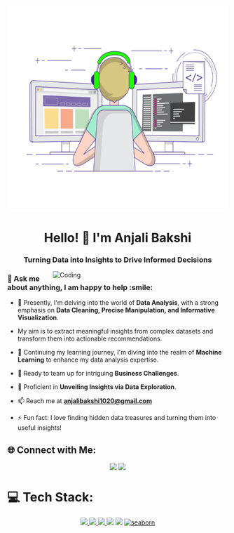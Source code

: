 <!-- Header Image -->
<p align="center">
  <img src="https://raw.githubusercontent.com/devSouvik/devSouvik/master/gif3.gif" alt="Header Image" width="780" height="470">
</p>

<!-- Introduction -->
<h1 align="center">Hello! 👋 I'm Anjali Bakshi</h1>
<h3 align="center">Turning Data into Insights to Drive Informed Decisions</h3>

<!-- Animated GIF -->
<img align="right" alt="Coding" width="400" src="https://camo.githubusercontent.com/30c5ffe56bf81306c9af85f60b1e71240939f0abf1b80541dfce8a9dd28cdde4/68747470733a2f2f696e646f616e616c79746963612e636f6d2f7374617469632f696d616765732f646174612d736369656e63652d322e676966">

<h3 align="left">💬 Ask me about anything, I am happy to help :smile:</h3>

<!-- 🎯 Current Focus -->
- 🔭 Presently, I'm delving into the world of **Data Analysis**, with a strong emphasis on **Data Cleaning, Precise Manipulation, and Informative Visualization**.
  
-  My aim is to extract meaningful insights from complex datasets and transform them into actionable recommendations.


<!-- 🌱 Learning Path -->
- 🌱 Continuing my learning journey, I'm diving into the realm of **Machine Learning** to enhance my data analysis expertise.


<!-- 🤝 Collaboration -->
- 👯 Ready to team up for intriguing **Business Challenges**.


<!-- 💬 Expertise -->
- 💬 Proficient in **Unveiling Insights via Data Exploration**.


<!-- Contact Information -->
- 📫 Reach me at **anjalibakshi1020@gmail.com**

<!-- ⚡ Fun Tidbit -->
- ⚡ Fun fact: I love finding hidden data treasures and turning them into useful insights!


## 🌐 Connect with Me:
<p align="center" dir="auto">  
<a href="https://www.linkedin.com/in/anjalibakshii?lipi=urn%3Ali%3Apage%3Ad_flagship3_profile_view_base_contact_details%3BxqWeOrRyTnK5I%2Bxrd%2FVsZQ%3D%3D" rel="nofollow"><img src="https://camo.githubusercontent.com/162001cc0747178f47ced6e40de0cd16e375beb9b5fbca4ea3d520ecca78cd85/68747470733a2f2f696d672e69636f6e73382e636f6d2f666c75656e742f34382f3030303030302f6c696e6b6564696e2e706e67" data-canonical-src="https://img.icons8.com/fluent/48/000000/linkedin.png" style="max-width: 100%;"></a>
<a href="anjalibakshi1020@gmail.com"><img src="https://camo.githubusercontent.com/e260052d80402ee1c3c47c1663259d0d952556860eec8eee4118a46b506f43a3/68747470733a2f2f696d672e69636f6e73382e636f6d2f636f6c6f722f34382f3030303030302f676d61696c2d6e65772e706e67" data-canonical-src="https://img.icons8.com/color/48/000000/gmail-new.png" style="max-width: 100%;"></a>
 </p>


# 💻 Tech Stack:
<p align="center" dir="auto">  
    <a href="https://www.python.org" rel="nofollow"> <img src="https://camo.githubusercontent.com/24303cd2424a9a9c092cb6f3108ae66c45d827c3bb8cac57c93c1831c058e43f/68747470733a2f2f696d672e69636f6e73382e636f6d2f636f6c6f722f34382f3030303030302f707974686f6e2e706e67" data-canonical-src="https://img.icons8.com/color/48/000000/python.png" style="max-width: 100%;"> </a>
    <a href="https://www.mysql.com/" rel="nofollow"> <img src="https://camo.githubusercontent.com/149029be5d632d26129278083a0e1f965fe112b27bb184c0d851a943816a7ee5/68747470733a2f2f696d672e69636f6e73382e636f6d2f666c75656e742f35302f3030303030302f6d7973716c2d6c6f676f2e706e67" data-canonical-src="https://img.icons8.com/fluent/50/000000/mysql-logo.png" style="max-width: 100%;"> </a>
    <a href="https://www.microsoft.com/en-in/microsoft-365/excel" rel="nofollow"><img src="https://camo.githubusercontent.com/6210c820aedc56cac0ff68310216858a28e267c72fbdc89700167caafe3606f6/68747470733a2f2f696d672e69636f6e73382e636f6d2f666c75656e63792f34382f3030303030302f6d6963726f736f66742d657863656c2d323031392e706e67" data-canonical-src="https://img.icons8.com/fluency/48/000000/microsoft-excel-2019.png" style="max-width: 100%;"> </a>
    <a href="https://www.microsoft.com/en-us/microsoft-365/powerpoint" rel="nofollow"> <img src="https://camo.githubusercontent.com/c24d399e4e3f39d7d5a118314f185e5974d3eaeb05181054a0ea8bb34f3cc3f5/68747470733a2f2f696d672e69636f6e73382e636f6d2f636f6c6f722f34382f3030303030302f6d6963726f736f66742d706f776572706f696e742d323031392d2d76312e706e67" data-canonical-src="https://img.icons8.com/color/48/000000/microsoft-powerpoint-2019--v1.png" style="max-width: 100%;"></a>
    <a href="https://www.microsoft.com/en-us/microsoft-365/word" rel="nofollow"> <img src="https://camo.githubusercontent.com/5ad75ab3aeea99e1bfbd691040717d3581cd1422447143c72642b273b2a79f31/68747470733a2f2f696d672e69636f6e73382e636f6d2f696f732d66696c6c65642f35302f3030303030302f6d732d776f72642e706e67" data-canonical-src="https://img.icons8.com/ios-filled/50/000000/ms-word.png" style="max-width: 100%;"></a>
    <a href="https://seaborn.pydata.org/" rel="nofollow"> <img src="https://camo.githubusercontent.com/53ae1cb6abbfacfb463f0a0d2fbdb58acad261200cb61f3d32abd7ac0edacded/68747470733a2f2f736561626f726e2e7079646174612e6f72672f5f696d616765732f6c6f676f2d6d61726b2d6c6967687462672e737667" alt="seaborn" width="40" height="40" data-canonical-src="https://seaborn.pydata.org/_images/logo-mark-lightbg.svg" style="max-width: 100%;"> </a>
</p>
